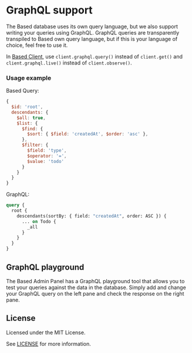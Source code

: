 # GraphQL support

The Based database uses its own query language, but we also support writing your queries using GraphQL.
GraphQL queries are transparently transpiled to Based own query language, but if this is your language of choice, feel free to use it.

In [Based Client](https://github.com/atelier-saulx/based/blob/main/packages/client/README.md), use `client.graphql.query()` instead of `client.get()` and `client.graphql.live()` instead of `client.observe()`.

### Usage example

Based Query:

```javascript
{
  $id: 'root',
  descendants: {
    $all: true,
    $list: {
      $find: {
        $sort: { $field: 'createdAt', $order: 'asc' },
      },
      $filter: {
        $field: 'type',
        $operator: '=',
        $value: 'todo'
      }
    }
  }
}
```

GraphQL:

```graphql
query {
  root {
    descendants(sortBy: { field: "createdAt", order: ASC }) {
      ... on Todo {
        _all
      }
    }
  }
}
```

## GraphQL playground

The Based Admin Panel has a GraphQL playground tool that allows you to test your queries against the data in the database.
Simply add and change your GraphQL query on the left pane and check the response on the right pane.

<!-- based=docs-remove-start -->

## License

Licensed under the MIT License.

See [LICENSE](./LICENSE) for more information.

<!-- based=docs-remove-end -->
